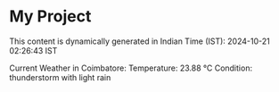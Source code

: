 # My Project

This content is dynamically generated in Indian Time (IST): 2024-10-21 02:26:43 IST


Current Weather in Coimbatore:
Temperature: 23.88 °C
Condition: thunderstorm with light rain
